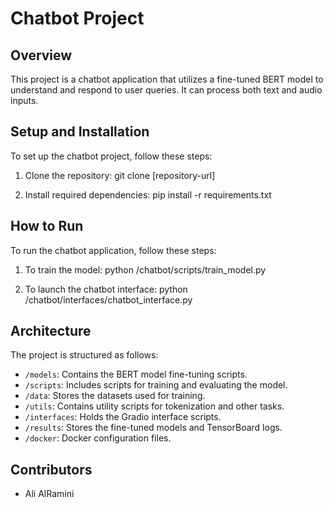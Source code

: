 # Chatbot Project

## Overview
This project is a chatbot application that utilizes a fine-tuned BERT model to understand and respond to user queries. It can process both text and audio inputs.

## Setup and Installation
To set up the chatbot project, follow these steps:

1. Clone the repository:
git clone [repository-url]

2. Install required dependencies:
pip install -r requirements.txt

## How to Run
To run the chatbot application, follow these steps:

1. To train the model:
python /chatbot/scripts/train_model.py

2. To launch the chatbot interface:
python /chatbot/interfaces/chatbot_interface.py


## Architecture
The project is structured as follows:

- `/models`: Contains the BERT model fine-tuning scripts.
- `/scripts`: Includes scripts for training and evaluating the model.
- `/data`: Stores the datasets used for training.
- `/utils`: Contains utility scripts for tokenization and other tasks.
- `/interfaces`: Holds the Gradio interface scripts.
- `/results`: Stores the fine-tuned models and TensorBoard logs.
- `/docker`: Docker configuration files.

## Contributors
- Ali AlRamini


